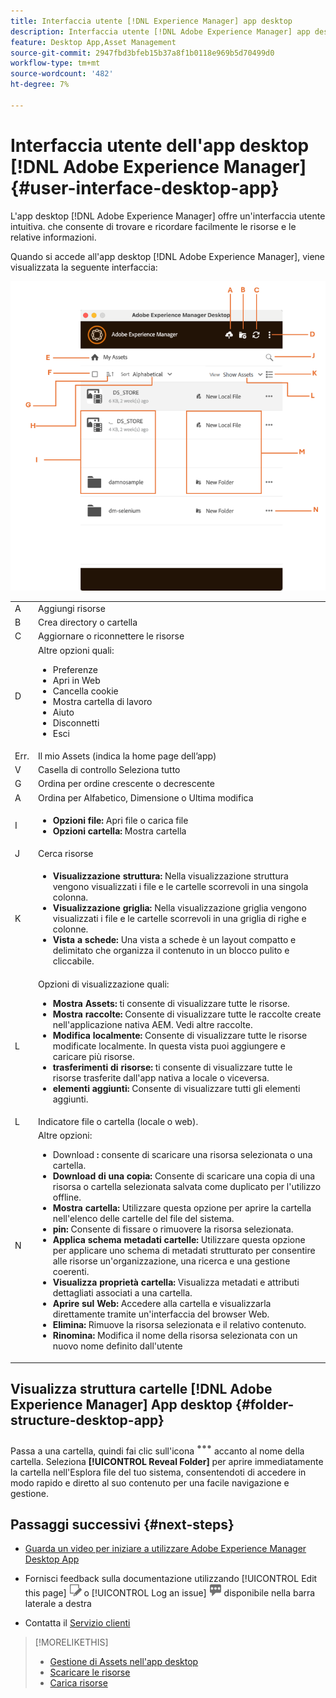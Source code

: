 ```yaml
---
title: Interfaccia utente [!DNL Experience Manager] app desktop
description: Interfaccia utente [!DNL Adobe Experience Manager] app desktop.
feature: Desktop App,Asset Management
source-git-commit: 2947fbd3bfeb15b37a8f1b0118e969b5d70499d0
workflow-type: tm+mt
source-wordcount: '482'
ht-degree: 7%

---
```



# Interfaccia utente dell&#39;app desktop [!DNL Adobe Experience Manager] {#user-interface-desktop-app}

L&#39;app desktop [!DNL Adobe Experience Manager] offre un&#39;interfaccia utente intuitiva. che consente di trovare e ricordare facilmente le risorse e le relative informazioni.

Quando si accede all&#39;app desktop [!DNL Adobe Experience Manager], viene visualizzata la seguente interfaccia:

![Interfaccia utente app desktop](assets/app-user-interface.png)

<table border="0">
    <tr>
        <td> A </td>
        <td> Aggiungi risorse </td>
    </tr>
    <tr>
        <td> B </td>
        <td> Crea directory o cartella </td>
    </tr>
    <tr>
        <td> C </td>
        <td> Aggiornare o riconnettere le risorse </td>
    </tr>
    <tr>
        <td> D </td>
        <td> Altre opzioni quali:
            <ul>
                <li>Preferenze</li>
                <li>Apri in Web</li>
                <li>Cancella cookie</li>
                <li>Mostra cartella di lavoro</li>
                <li>Aiuto</li>
                <li>Disconnetti</li>
                <li>Esci</li>
            </ul>
        </td>
    </tr>
    <tr>
        <td> Err. </td>
        <td> Il mio Assets (indica la home page dell’app) </td>
    </tr>
    <tr>
        <td> V </td>
        <td> Casella di controllo Seleziona tutto </td>
    </tr>
    <tr>
        <td> G </td>
        <td> Ordina per ordine crescente o decrescente </td>
    </tr>
    <tr>
        <td> A </td>
        <td> Ordina per Alfabetico, Dimensione o Ultima modifica </td>
    </tr>
    <tr>
        <td> I </td>
        <td> 
        <ul>
            <li> <b>Opzioni file:</b> Apri file o carica file </li> 
            <li> <b>Opzioni cartella:</b> Mostra cartella </li>
        </ul>
        </td>
    </tr>
    <tr>
        <td> J </td>
        <td> Cerca risorse </td>
    </tr>
    <tr>
        <td> K </td>
        <td> 
            <ul>
                <li> <b> Visualizzazione struttura: </b> Nella visualizzazione struttura vengono visualizzati i file e le cartelle scorrevoli in una singola colonna. </li> 
                <li> <b> Visualizzazione griglia: </b> Nella visualizzazione griglia vengono visualizzati i file e le cartelle scorrevoli in una griglia di righe e colonne. </li>
                <li> <b> Vista a schede: </b> Una vista a schede è un layout compatto e delimitato che organizza il contenuto in un blocco pulito e cliccabile. </li> 
            </ul>
        </td>
    </tr>
    <tr>
        <td> L </td>
        <td> Opzioni di visualizzazione quali: 
            <ul>
                <li><b> Mostra Assets:</b> ti consente di visualizzare tutte le risorse. </li>
                <li><b> Mostra raccolte:</b> Consente di visualizzare tutte le raccolte create nell'applicazione nativa AEM. Vedi altre raccolte. </li>
                <li><b> Modifica localmente:</b> Consente di visualizzare tutte le risorse modificate localmente. In questa vista puoi aggiungere e caricare più risorse.</li>
                <li><b> trasferimenti di risorse:</b> ti consente di visualizzare tutte le risorse trasferite dall'app nativa a locale o viceversa. </li>
                <li><b> elementi aggiunti:</b> Consente di visualizzare tutti gli elementi aggiunti.</li>
            </ul>
        </td>
    </tr>
    <tr>
        <td> L </td>
        <td> Indicatore file o cartella (locale o web). </td>
    </tr>
    <tr>
        <td> N </td>
        <td> Altre opzioni: 
            <ul>
                <li>Download <b>:</b> consente di scaricare una risorsa selezionata o una cartella. </li>
                <li><b> Download di una copia:</b> Consente di scaricare una copia di una risorsa o cartella selezionata salvata come duplicato per l'utilizzo offline. </li>
                <li><b> Mostra cartella:</b> Utilizzare questa opzione per aprire la cartella nell'elenco delle cartelle del file del sistema.</li>
                <li><b> pin:</b> Consente di fissare o rimuovere la risorsa selezionata. </li>
                <li><b> Applica schema metadati cartelle:</b> Utilizzare questa opzione per applicare uno schema di metadati strutturato per consentire alle risorse un'organizzazione, una ricerca e una gestione coerenti.</li>
                <li><b> Visualizza proprietà cartella: </b> Visualizza metadati e attributi dettagliati associati a una cartella. </li>
                <li><b> Aprire sul Web: </b> Accedere alla cartella e visualizzarla direttamente tramite un'interfaccia del browser Web. </li>
                <li><b> Elimina: </b> Rimuove la risorsa selezionata e il relativo contenuto. </li>
                <li><b> Rinomina: </b> Modifica il nome della risorsa selezionata con un nuovo nome definito dall'utente </li>
            </ul>
        </td>
    </tr>
</table>

## Visualizza struttura cartelle [!DNL Adobe Experience Manager] App desktop {#folder-structure-desktop-app}

Passa a una cartella, quindi fai clic sull&#39;icona ![Altre azioni](assets/do-not-localize/more2_da2.png) accanto al nome della cartella. Seleziona **[!UICONTROL Reveal Folder]** per aprire immediatamente la cartella nell&#39;Esplora file del tuo sistema, consentendoti di accedere in modo rapido e diretto al suo contenuto per una facile navigazione e gestione.


## Passaggi successivi {#next-steps}

* [Guarda un video per iniziare a utilizzare Adobe Experience Manager Desktop App](https://experienceleague.adobe.com/en/docs/experience-manager-learn/assets/creative-workflows/aem-desktop-app)

* Fornisci feedback sulla documentazione utilizzando [!UICONTROL Edit this page] ![modifica la pagina](assets/do-not-localize/edit-page.png) o [!UICONTROL Log an issue] ![crea un problema GitHub](assets/do-not-localize/github-issue.png) disponibile nella barra laterale a destra

* Contatta il [Servizio clienti](https://experienceleague.adobe.com/it?support-solution=General#support)

>[!MORELIKETHIS]
>
>* [Gestione di Assets nell&#39;app desktop](/help/using/assets-management-tasks.md)
>* [Scaricare le risorse](/help/using/download-assets.md)
>* [Carica risorse](/help/using/upload-assets.md)

